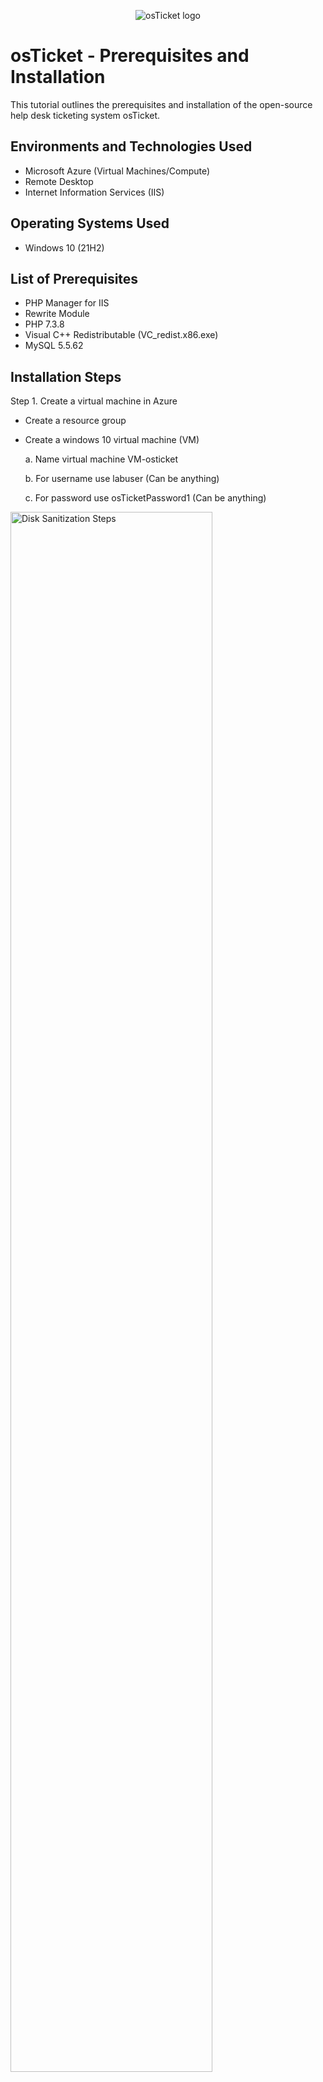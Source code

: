 <p align="center">
<img src="https://i.imgur.com/Clzj7Xs.png" alt="osTicket logo"/>
</p>

<h1>osTicket - Prerequisites and Installation</h1>
This tutorial outlines the prerequisites and installation of the open-source help desk ticketing system osTicket.<br />





<h2>Environments and Technologies Used</h2>

- Microsoft Azure (Virtual Machines/Compute)
- Remote Desktop
- Internet Information Services (IIS)

<h2>Operating Systems Used </h2>

- Windows 10</b> (21H2)

<h2>List of Prerequisites</h2>

- PHP Manager for IIS
- Rewrite Module
- PHP 7.3.8
- Visual C++ Redistributable (VC_redist.x86.exe)
-  MySQL 5.5.62

<h2>Installation Steps</h2>

<p>
Step 1. Create a virtual machine in Azure

- Create a resource group
- Create a windows 10 virtual machine (VM)

   a. Name virtual machine VM-osticket

  b. For username use labuser (Can be anything)

   c. For password use osTicketPassword1 (Can be anything) 
<img src="https://i.imgur.com/4eyhbfM.png" height="80%" width="80%" alt="Disk Sanitization Steps"/>
</p>
<p>
Step 2. Turn on / enable features in Windows

- Install / Enable IIS ( Internet Information Services) in Windows with CGI and Common HHTP Featrues.

  (Steps to enable, All steps in IIS)

   a. World Wide Services-> Application Development Features-> Mark CGI box
 
   b. World Wide Web Services-> Common HTTP Features-> Mark all boxs

   c. IIS-> Web Management-> IIS Management-> Mark IIS Management Console

  
</p>
<br />
a.
<img src="https://i.imgur.com/cWlAEnj.png" height="80%" width="80%" alt="Disk Sanitization Steps"/>

b.

<img src="https://i.imgur.com/RXK1kSL.png" height="80%" width="80%" alt="Disk Sanitization Steps"/>

c.

<img src="https://i.imgur.com/cWlAEnj.png" height="80%" width="80%" alt="Disk Sanitization Steps"/>


Step 3. Install prerequisites

(Prerequisites Files)

<img src="https://i.imgur.com/IlygbgL.png" height="80%" width="80%" alt="Disk Sanitization Steps"/>




 - Download and install PHP Manager for IIS (PHPManagerForIIS_V1.5.0.MSI)

   
  

 
 <img src="https://i.imgur.com/oTjbVNh.png" height="80%" width="80%" alt="Disk Sanitization Steps"/>

   - Download and install Rewrite Module (rewrite_amd64_ne-US.msi)
    

<img src="https://i.imgur.com/vy6IL7A.png" height="80%" width="80%" alt="Disk Sanitization Steps"/>

   
   - Create the directory C:\PHP

   - <img src="https://i.imgur.com/SaoWtXU.png" height="80%" width="80%" alt="Disk Sanitization Steps"/>

    

   - Download and install PHP 7.3.8 (php-7.3.8-nts-Win32-VC15-x86.Z) and unzip contents into C:\PHP

    
  <img src="https://i.imgur.com/0YJvDlx.png" height="80%" width="80%" alt="Disk Sanitization Steps"/>

   - Download and install VC_redist.x86.exe.

 <img src="https://i.imgur.com/NAvzsi9.png" height="80%" width="80%" alt="Disk Sanitization Steps">

  
  - Download MySQL 5.5.62 (mysql-5.5.62-win32.msi)
  
  -Typical Setup
 
  -Launch Configuration Wizard (after install)
 
  -Standard Configuration
  
  -Password1   
  
  
  <img src="https://i.imgur.com/65cayQV.png" height="80%" width="80%" alt="Disk Sanitization Steps"/>
  <img src="https://i.imgur.com/hs5ffYS.png" height="80%" width="80%" alt="Disk Sanitization Steps"/>
<img src="https://i.imgur.com/axHPAHX.png" height="80%" width="80%" alt="Disk Sanitization Steps"/>

 - Open IIS as admin
 - Register PHP from within IIS
 - Reload IIS (Restart server)

<img src="https://i.imgur.com/OaamSHX.png" height="80%" width="80%" alt="Disk Sanitization Steps"/>


<img src="https://i.imgur.com/WI8wek9.png" height="80%" width="80%" alt="Disk Sanitization Steps"/>

 Step 4. Installing OsTicket

 - Download osTicket from installation files folder
 - Extract and copy "upload" folder to c:\inetpub\wwwroot
 - Within c:\inetpub\wwwroot, Rename "upload" to "osTicket


<img src="https://i.imgur.com/Gn2nJhC.png" height="80%" width="80%" alt="Disk Sanitization Steps"/>
<img src="https://i.imgur.com/ZqVfKSg.png" height="80%" width="80%" alt="Disk Sanitization Steps"/>
<img src="https://i.imgur.com/DNnR9tP.png" height="80%" width="80%" alt="Disk Sanitization Steps"/>
 (Restart IIS server)

 
  - On right click "Browse *:80
  - In IIS go to site->defaults->osTicket
  - Double click PHP Manager
  - Click Enable or disable an extension 


<img src="https://i.imgur.com/7HeI477.png" height="80%" width="80%" alt="Disk Sanitization Steps"/>
<img src="https://i.imgur.com/oZxsB9n.png" height="80%" width="80%" alt="Disk Sanitization Steps"/>
<img src="https://i.imgur.com/JZ1ayEj.png" height="80%" width="80%" alt="Disk Sanitization Steps"/>
<img src="https://i.imgur.com/cIVF8ST.png" height="80%" width="80%" alt="Disk Sanitization Steps"/>

 (Refresh osticket site in your browser)

   - Rename: ost-config.php
    
     -From: C:\inetpub\wwwroot\osTicket\include\ost-sampleconfig.php
     
     -To: C:\inetpub\wwwroot\osTicket\include\ost-config.php

     <img src="https://i.imgur.com/804gyKf.png" height="80%" width="80%" alt="Disk Sanitization Steps"/>
     

 - Assign Permissions: ost-config.php
       
   -Disable inheritance-> Remove all
        
   -New Permissions-> Everyone-> All
    
<img src="https://i.imgur.com/exGYbg4.png" height="80%" width="80%" alt="Disk Sanitization Steps"/>

   - Continue setting up osTicket in the browser (Click continue) Fill in info
     
     -Name helpdesk (Whatever you want)
     
     -Default email (Whatever you want)

- From the installation files download and install HeidiSQL
    
  -Open Heidi SQL

  -Create a new session, root/Password1

  -Connect to the session

  -Create a database called "osTicket"

 
<img src="https://i.imgur.com/SX6TJsI.png" height="80%" width="80%" alt="Disk Sanitization Steps"/>

- Continue setting up osTicket in the browser
  
  -MySQL Database: osTicket
  
  -MySQL Username: root
  
  -MySQL Password: Password1
  
  -Click "Install Now"
  
<img src="https://i.imgur.com/6sfzdWm.png" height="80%" width="80%" alt="Disk Sanitization Steps"/>
 -Finish Congratulations!

 - Clean up

   -Delete C:\inetpub\wwwroot\osTicket\setup
   
   -Set Permissions to "Read" only C:\inetpub\wwwroot\osTicket\include\ost-config.php
   
<img src="https://i.imgur.com/o0W9cI1.png" height="80%" width="80%" alt="Disk Sanitization Steps"/>







    




<img src="https://iimgur.com/NAvzsi9.png" height="80%" width="80%" alt="Disk Sanitization Steps"/>



</p>
<br />
